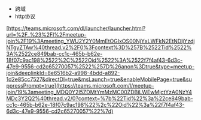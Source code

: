 -   跨域
-   http协议


[[https://teams.microsoft.com/dl/launcher/launcher.html?url=%2F_%23%2Fl%2Fmeetup-join%2F19%3Ameeting_YWU2Y2Y0MmEtOGIxOS00NjYxLWFkN2EtNDljYzdjNTgyZTAw%40thread.v2%2F0%3Fcontext%3D%257B%2522Tid%2522%3A%2522ce849bab-cc1c-465b-b62e-18f07c9ac198%2522%2C%2522Oid%2522%3A%2522f7f4af43-6d3c-47e9-9556-cd2c65270057%2522%257D%26anon%3Dtrue&type=meetup-join&deeplinkId=8e6516b2-a998-4bdd-a892-1d2e85cc7527&directDl=true&msLaunch=true&enableMobilePage=true&suppressPrompt=true](https://teams.microsoft.com/l/meetup-join/19%3ameeting_MDQ0Y2I5ZDMtYmMzMC00ZDBiLWEwMjctYzA0NzY4MDc3Y2Q2%40thread.v2/0?context=%7b%22Tid%22%3a%22ce849bab-cc1c-465b-b62e-18f07c9ac198%22%2c%22Oid%22%3a%22f7f4af43-6d3c-47e9-9556-cd2c65270057%22%7d)
](https://teams.microsoft.com/l/meetup-join/19:meeting_MDQ0Y2I5ZDMtYmMzMC00ZDBiLWEwMjctYzA0NzY4MDc3Y2Q2@thread.v2/0?context=%7B%22Tid%22:%22ce849bab-cc1c-465b-b62e-18f07c9ac198%22,%22Oid%22:%22f7f4af43-6d3c-47e9-9556-cd2c65270057%22%7D)
